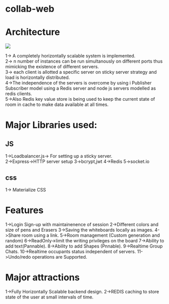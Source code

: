 # collab-web
# Architecture

![](https://github.com/sig5/collab-web/blob/master/views/images/archi.png)

1-> A completely horizontally scalable system is implemented.  
2-> n number of instances can be run simultanously on different ports thus mimicking the existence of different servers.  
3-> each client is allotted a specific server on sticky server strategy and load is horizontally distributed.  
4->The independence of the servers is overcome by using i Publisher Subscriber model using a Redis server and node js servers modelled as  redis clients.  
5->Also Redis key value store is being used to keep the current state of room in cache to make data available at all times.  

# Major Libraries used:
## JS
1->Loadbalancer.js-> For setting up a sticky server.  
2->Express->HTTP server setup
3->bcrypt,jwt
4->Redis
5->socket.io
## css
1-> Materialize CSS

# Features
1->Login Sign-up with maintainenence of session
2->Different colors and size of pens and Erasers
3->Saving the whiteboards locally as images.
4->Share room using a link.
5->Room management (Custom generation and random)
6->ReadOnly->limit the writing privileges on the board
7->Ability to add text(Pannable).
8->Ability to add Shapes (Pnnable).
9->Realtime Group Chats.
10->Realtime occupants status independent of servers.
11->Undo/redo operations are Supported.
# Major attractions
1->Fully Horizontally Scalable backend design.
2->REDIS caching to store state of the user at small intervals of time.
